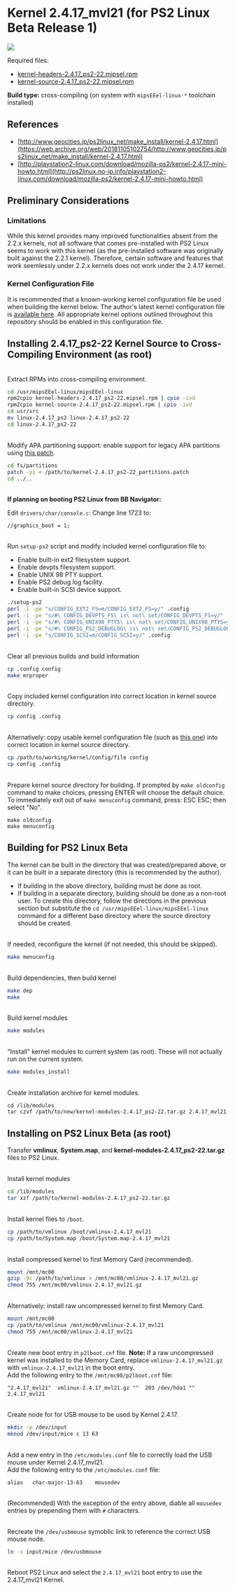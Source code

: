 # Kernel 2.4.17_mvl21 (for PS2 Linux Beta Release 1)

![](2.4.17_beta_login.png?raw=true)

Required files:  
* [kernel-headers-2.4.17_ps2-22.mipsel.rpm](https://web.archive.org/web/20031207191309/http://www.sony.net:80/Products/Linux/Download/PlayStation_BB_Navigator/kernel-headers-2.4.17_ps2-22.mipsel.rpm)
* [kernel-source-2.4.17_ps2-22.mipsel.rpm](https://web.archive.org/web/20031207191309/http://www.sony.net:80/Products/Linux/Download/PlayStation_BB_Navigator/kernel-source-2.4.17_ps2-22.mipsel.rpm)

**Build type:** cross-compiling (on system with ```mipsEEel-linux-*``` toolchain installed)

## References

* [http://www.geocities.jp/ps2linux_net/make_install/kernel-2.4.17.html](https://web.archive.org/web/20181105102754/http://www.geocities.jp/ps2linux_net/make_install/kernel-2.4.17.html)
* [http://playstation2-linux.com/download/mozilla-ps2/kernel-2.4.17-mini-howto.html](http://ps2linux.no-ip.info/playstation2-linux.com/download/mozilla-ps2/kernel-2.4.17-mini-howto.html)

## Preliminary Considerations

### Limitations

While this kernel provides many improved functionalities absent from the 2.2.x kernels, not all software that comes pre-installed with PS2 Linux seems to work with this kernel (as the pre-installed software was originally built against the 2.2.1 kernel). Therefore, certain software and features that work seemlessly under 2.2.x kernels does not work under the 2.4.17 kernel.

### Kernel Configuration File

It is recommended that a known-working kernel configuration file be used when building the kernel below. The author's latest kernel configuration file is [available here](config-2.4.17_ps2-22). All appropriate kernel options outlined throughout this repository should be enabled in this configuration file.

## Installing 2.4.17_ps2-22 Kernel Source to Cross-Compiling Environment (as root)

&nbsp;  
Extract RPMs into cross-compiling environment.
```bash
cd /usr/mipsEEel-linux/mipsEEel-linux
rpm2cpio kernel-headers-2.4.17_ps2-22.mipsel.rpm | cpio -ivd
rpm2cpio kernel-source-2.4.17_ps2-22.mipsel.rpm | cpio -ivd
cd usr/src
mv linux-2.4.17_ps2 linux-2.4.17_ps2-22
cd linux-2.4.17_ps2-22
```

&nbsp;  
Modify APA partitioning support: enable support for legacy APA partitions using [this patch](kernel-2.4.17_ps2-22_partitions.patch).
```bash
cd fs/partitions
patch -p1 < /path/to/kernel-2.4.17_ps2-22_partitions.patch
cd ../..
```

&nbsp;  
**If planning on booting PS2 Linux from BB Navigator:**

Edit ```drivers/char/console.c```: Change line 1723 to:
```
//graphics_boot = 1;
```

&nbsp;  
Run ```setup-ps2``` script and modify included kernel configuration file to:
* Enable built-in ext2 filesystem support.
* Enable devpts filesystem support.
* Enable UNIX 98 PTY support.
* Enable PS2 debug log facility.
* Enable built-in SCSI device support.
```bash
./setup-ps2
perl -i -pe "s/CONFIG_EXT2_FS=m/CONFIG_EXT2_FS=y/" .config
perl -i -pe "s/#\ CONFIG_DEVPTS_FS\ is\ not\ set/CONFIG_DEVPTS_FS=y/" .config
perl -i -pe "s/#\ CONFIG_UNIX98_PTYS\ is\ not\ set/CONFIG_UNIX98_PTYS=y/" .config
perl -i -pe "s/#\ CONFIG_PS2_DEBUGLOG\ is\ not\ set/CONFIG_PS2_DEBUGLOG=m/" .config
perl -i -pe "s/CONFIG_SCSI=m/CONFIG_SCSI=y/" .config
```

&nbsp;  
Clear all previous builds and build information
```bash
cp .config config
make mrproper
```

&nbsp;  
Copy included kernel configuration into correct location in kernel source directory.
```bash
cp config .config
```

&nbsp;  
Alternatively: copy usable kernel configuration file (such as [this one](config-2.4.17_ps2-22)) into correct location in kernel source directory.
```bash
cp /path/to/working/kernel/config/file config
cp config .config
```

&nbsp;  
Prepare kernel source directory for building. If prompted by ```make oldconfig``` command to make choices, pressing ENTER will choose the default choice.  
To immediately exit out of ```make menuconfig``` command, press: ESC ESC; then select "No".
```
make oldconfig
make menuconfig
```

## Building for PS2 Linux Beta

The kernel can be built in the directory that was created/prepared above, or it can be built in a separate directory (this is recommended by the author).
* If building in the above directory, building must be done as root.
* If building in a separate directory, building should be done as a non-root user. To create this directory, follow the directions in the previous section but substitute the ```cd /usr/mipsEEel-linux/mipsEEel-linux``` command for a different base directory where the source directory should be created.

&nbsp;  
If needed, reconfigure the kernel (if not needed, this should be skipped).
```bash
make menuconfig
```

&nbsp;  
Build dependencies, then build kernel
```bash
make dep
make
```

&nbsp;  
Build kernel modules
```bash
make modules
```

&nbsp;  
"Install" kernel modules to current system (as root). These will not actually run on the current system.
```bash
make modules_install
```

&nbsp;  
Create installation archive for kernel modules.
```
cd /lib/modules
tar czvf /path/to/new/kernel-modules-2.4.17_ps2-22.tar.gz 2.4.17_mvl21
```

## Installing on PS2 Linux Beta (as root)

Transfer **vmlinux**, **System.map**, and **kernel-modules-2.4.17_ps2-22.tar.gz** files to PS2 Linux.

&nbsp;  
Install kernel modules
```bash
cd /lib/modules
tar xzf /path/to/kernel-modules-2.4.17_ps2-22.tar.gz
```

&nbsp;  
Install kernel files to ```/boot```.
```bash
cp /path/to/vmlinux /boot/vmlinux-2.4.17_mvl21
cp /path/to/System.map /boot/System.map-2.4.17_mvl21
```

&nbsp;  
Install compressed kernel to first Memory Card (recommended).
```bash
mount /mnt/mc00
gzip -9c /path/to/vmlinux > /mnt/mc00/vmlinux-2.4.17_mvl21.gz
chmod 755 /mnt/mc00/vmlinux-2.4.17_mvl21.gz
```

&nbsp;  
Alternatively: install raw uncompressed kernel to first Memory Card.
```bash
mount /mnt/mc00
cp /path/to/vmlinux /mnt/mc00/vmlinux-2.4.17_mvl21
chmod 755 /mnt/mc00/vmlinux-2.4.17_mvl21
```

&nbsp;  
Create new boot entry in ```p2lboot.cnf``` file. **Note:** If a raw uncompressed kernel was installed to the Memory Card, replace ```vmlinux-2.4.17_mvl21.gz``` with ```vmlinux-2.4.17_mvl21``` in the boot entry.  
Add the following entry to the ```/mnt/mc00/p2lboot.cnf``` file:
```
"2.4.17_mvl21"	vmlinux-2.4.17_mvl21.gz ""	203 /dev/hda1 "" 2.4.17_mvl21
```

&nbsp;  
Create node for for USB mouse to be used by Kernel 2.4.17.
```bash
mkdir -p /dev/input
mknod /dev/input/mice c 13 63
```

&nbsp;  
Add a new entry in the ```/etc/modules.conf``` file to correctly load the USB mouse under Kernel 2.4.17_mvl21.  
Add the following entry to the ```/etc/modules.conf``` file:
```
alias	char-major-13-63	mousedev
```

&nbsp;  
(Recommended) With the exception of the entry above, diable all ```mousedev``` entries by prepending them with ```#``` characters.

&nbsp;  
Recreate the ```/dev/usbmouse``` symoblic link to reference the correct USB mouse node.
```bash
ln -s input/mice /dev/usbmouse
```

&nbsp;  
Reboot PS2 Linux and select the ```2.4.17_mvl21``` boot entry to use the 2.4.17_mvl21 Kernel.

